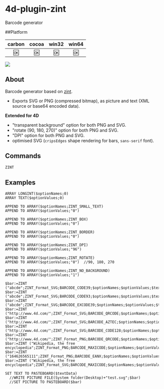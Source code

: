 # 4d-plugin-zint
Barcode generator

##Platform

| carbon | cocoa | win32 | win64 |
|:------:|:-----:|:---------:|:---------:|
|🆗|🆗|🆗|🆗|

![](https://cloud.githubusercontent.com/assets/1725068/14666616/9294b6a0-0715-11e6-9323-6b1934e37b38.png)

About
---
Barcode generator based on [zint](https://github.com/zint).

* Exports SVG or PNG (compressed bitmap), as picture and text (XML source or base64 encoded data).

**Extended for 4D**

* "transparent background" option for both PNG and SVG.
* "rotate (90, 180, 270)" option for both PNG and SVG.
* "DPI" option for both PNG and SVG.
* optimised SVG (``cripsEdges`` shape rendering for bars, ``sans-serif`` font).

Commands
---
```c
ZINT
```

Examples
---
```
ARRAY LONGINT($optionNames;0)
ARRAY TEXT($optionValues;0)

APPEND TO ARRAY($optionNames;ZINT_SMALL_TEXT)
APPEND TO ARRAY($optionValues;"0")

APPEND TO ARRAY($optionNames;ZINT_BOX)
APPEND TO ARRAY($optionValues;"0")

APPEND TO ARRAY($optionNames;ZINT_BORDER)
APPEND TO ARRAY($optionValues;"0")

APPEND TO ARRAY($optionNames;ZINT_DPI) 
APPEND TO ARRAY($optionValues;"96")

APPEND TO ARRAY($optionNames;ZINT_ROTATE)  
APPEND TO ARRAY($optionValues;"0")  //90, 180, 270

APPEND TO ARRAY($optionNames;ZINT_NO_BACKGROUND)
APPEND TO ARRAY($optionValues;"1")

$bar:=ZINT ("abcde";ZINT_Format_SVG;BARCODE_CODE39;$optionNames;$optionValues;$textData)
$bar:=ZINT ("abcde";ZINT_Format_SVG;BARCODE_CODE93;$optionNames;$optionValues;$textData)
$bar:=ZINT ("abcde";ZINT_Format_SVG;BARCODE_EXCODE39;$optionNames;$optionValues;$textData)
$bar:=ZINT ("http://www.4d.com/";ZINT_Format_SVG;BARCODE_QRCODE;$optionNames;$optionValues;$textData)
$bar:=ZINT ("http://www.4d.com/";ZINT_Format_SVG;BARCODE_AZTEC;$optionNames;$optionValues;$textData)
$bar:=ZINT ("http://www.4d.com/";ZINT_Format_SVG;BARCODE_CODE128;$optionNames;$optionValues;$textData)
$bar:=ZINT ("http://www.4d.com/";ZINT_Format_PNG;BARCODE_QRCODE;$optionNames;$optionValues;$textData)
$bar:=ZINT ("Wikipedia, the free encyclopedia";ZINT_Format_PNG;BARCODE_MAXICODE;$optionNames;$optionValues;$textData)
$bar:=ZINT ("164626565111";ZINT_Format_PNG;BARCODE_EANX;$optionNames;$optionValues;$textData)
$bar:=ZINT ("Wikipedia, the free encyclopedia";ZINT_Format_SVG;BARCODE_MAXICODE;$optionNames;$optionValues;$textData)

SET TEXT TO PASTEBOARD($textData)
  //WRITE PICTURE FILE(System folder(Desktop)+"test.svg";$bar)
  //SET PICTURE TO PASTEBOARD($bar)
```
